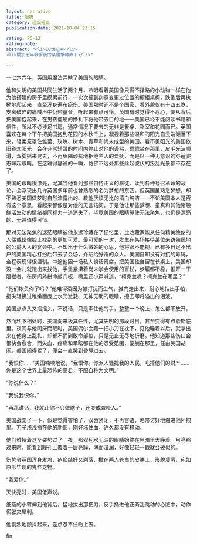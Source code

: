```yaml
---
layout: narrative
title: 眼睛
category: 國設短篇
publication-date: 2021-10-04 23:15

rating: PG-13
rating-note:
abstract: "<li>18世紀中</li>
<li>關於七年戰爭後的某種急轉直下</li>"

---
```


一七六六年，英国用魔法弄瞎了美国的眼睛。

他和失明的美国共同生活了两个月，冷眼看着美国像只慌不择路的小动物一样在他为他搭建的房子里摸索前行，一次次撞到刻意变更过位置的橱柜桌椅，跌倒后再执拗地爬起来，直至浑身遍布瘀伤。美国那时还不是个国家，看外貌仅有十四五岁，支离破碎的痛喊声中仍带童音，听起来有点可怜。英国有时觉得不忍心，便从背后把美国抱起来，在男孩僵硬的挣扎下将他带去目的地——美国已经不能阅读书籍和信件，所以不必涉足书房，通常情况下要去的无非是餐桌、卧室和花园而已。英国喜欢在每个下午把美国抱到花园的木秋千上，凝视着那些温和的阳光自云端倾落下来，轻柔笼罩住雏菊、玫瑰、树木、青草和尚未成型的美国。看不见阳光的美国依旧眷恋阳光，会在非常短暂的时间内停止对他的谩骂，乖乖坐在那里，皮毛光洁顺滑，双脚摇来晃去，不再负隅顽抗地拒绝主人的爱抚，而是以一种无意识的舒适姿态眯起眼睛。在这难得静谧的一瞬，仿佛不远处那些此起彼伏的叛乱光景都不存在了。

美国的眼睛很漂亮，尤其当他看到那些自恃正义的暴徒、读到各种号召革命的政论，会浮现出几许英国多年前也曾熟悉的名为梦想的东西。但英国虽熟悉梦想，却不熟悉美国做梦时自然流露出的、教他厌烦无比的清白纯洁——不论美国本人是否有这个意思，看起来都像是对他的无言诘问。于是他让那些梦想、童真和其他诸般鲜活生动的情绪都同视力一道消失了。毕竟美国的眼睛纵使无法聚焦，也仍是漂亮的，无甚值得可惜。

那对无法聚焦的迷茫眼睛被他永远珍藏在了记忆里，比收藏家能从任何精美绝伦的人偶或蜡像脸上找到的更加可爱。最可爱的一次，发生在某场接待某位来访殖民地的公爵大人的宴会中。不知出于什么微妙的心思，他将眼不能视、已有多日足不出户的美国精心打扮后带去了会场，介绍给好奇的众人。美国自知没有对抗的筹码，全程表现得很温驯。中途他因一场私人谈话离席，把美国独自留在长桌上，美国却没一会儿就跑出来找他，手里紧攥着尚未学会使用的盲杖，步履都不稳，推开一干阻拦者，在房间外拼命敲门板，嘴里还小声喊道，“柯克兰呢？柯克兰在哪里？”

“他们欺负你了吗？”他难得没因为被打扰而生气，推门走出来，耐心地抽出手帕，指尖轻拂过稚嫩面庞上水光潋滟、无神无助的眼睛，擦去即将溢出的泪液。

美国点点头又摇摇头，不说话，只是牵住他的手，整整一个晚上，怎么都不放开。

然而私下相处时，美国向来极其任性，尤其失明的那段时日，甚至变得有点歇斯底里。夜间与他同床而眠时，美国偶尔会藏一把小刀在枕下，见他睡着以后，就拿出来在他身上乱扎，却都不捅到致命部位，只是无止无尽地折磨。他知道那些伤口会很快会愈合，而失血、疼痛和晕眩都在他的忍受范围，便躺在那里，任由美国胡闹。美国闹得累了，便会一直哭到昏睡过去。

“我恨你……”美国喃喃地说，“我恨你。你派人骚扰我的人民，吃掉他们的财产……你是这个世界上最恐怖的暴君，不配自称为文明。”

“你说什么？”

“我说我恨你。”

“再乱讲话，我就让你不只做瞎子，还变成聋哑人。”

美国战栗了一下，似是觉得害怕了，双唇紧闭，不再言语，略带讨好地缩进他怀抱里。刀子浅浅插在他的肋部，刚好堵住血，许久都没有移动。

他们维持着这个姿势过了一夜，那双死水无波的眼睛始终在黑暗里大睁着。月亮照过来时，能看到瞳孔上覆着一层亮膜，薄而湿润，好像轻轻一戳就会破似的。

伤势令英国浑身发冷，疮痂结好又剥落，撒在两人苍白的皮肤上，形貌凄厉，宛如原形毕现的鬼怪之物。

“我爱你。”

天快亮时，美国低声说。

细瘦的小臂伸到他背后，猛地拔出那把刀，反手捅进他正紊乱跳动的心脏中，动作慌张又犀利。

他剧烈地颤抖起来，差点忍不住吻上去。

fin.
